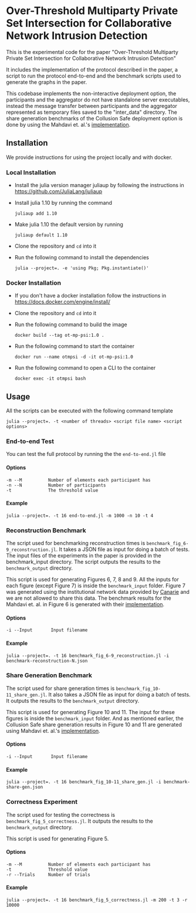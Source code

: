 # Over-Threshold Multiparty Private Set Intersection for Collaborative Network Intrusion Detection

This is the experimental code for the paper "Over-Threshold Multiparty Private Set Intersection for Collaborative Network Intrusion Detection"

It includes the implementation of the protocol described in the paper, a script to run the protocol end-to-end and the benchmark scripts used to generate the graphs in the paper.

This codebase implements the non-interactive deployment option, the participants and the aggregator do not have standalone server executables, instead the message transfer between participants and the aggregator represented as temporary files saved to the "inter_data" directory. The share generation benchmarks of the Collusion Safe deployment option is done by using the Mahdavi et. al.'s [implementation](https://github.com/cryspuwaterloo/OT-MP-PSI).

## Installation
We provide instructions for using the project locally and with docker.

### Local Installation
- Install the julia version manager juliaup by following the instructions in https://github.com/JuliaLang/juliaup

- Install julia 1.10 by running the command 
    
    ``juliaup add 1.10``

- Make julia 1.10 the default version by running 

    ``juliaup default 1.10``

- Clone the repository and `cd` into it

- Run the following command to install the dependencies

    ``julia --project=. -e 'using Pkg; Pkg.instantiate()'``

### Docker Installation
- If you don't have a docker installation follow the instructions in https://docs.docker.com/engine/install/

- Clone the repository and `cd` into it

- Run the following command to build the image
    
    ``docker build --tag ot-mp-psi:1.0 .``

- Run the following command to start the container

    ``docker run --name otmpsi -d -it ot-mp-psi:1.0``

- Run the following command to open a CLI to the container

    ``docker exec -it otmpsi bash``

## Usage

All the scripts can be executed with the following command template

``julia --project=. -t <number of threads> <script file name> <script options>``

### End-to-end Test

You can test the full protocol by running the the `end-to-end.jl` file

#### Options

```
-m --M          Number of elements each participant has
-n --N          Number of participants
-t              The threshold value
```

#### Example
``julia --project=. -t 16 end-to-end.jl -m 1000 -n 10 -t 4``

### Reconstruction Benchmark

The script used for benchmarking reconstruction times is `benchmark_fig_6-9_reconstruction.jl`. It takes a JSON file as input for doing a batch of tests. The input files of the experiments in the paper is provided in the benchmark_input directory. The script outputs the results to the `benchmark_output` directory.

This script is used for generating Figures 6, 7, 8 and 9. All the inputs for each figure (except Figure 7) is inside the `benchmark_input` folder. Figure 7 was generated using the institutional network data provided by [Canarie](https://www.canarie.ca/about/) and we are not allowed to share this data. The benchmark results for the Mahdavi et. al. in Figure 6 is generated with their [implementation](https://github.com/cryspuwaterloo/OT-MP-PSI).

#### Options

```
-i --Input       Input filename
```

#### Example
``julia --project=. -t 16 benchmark_fig_6-9_reconstruction.jl -i benchmark-reconstruction-N.json``

### Share Generation Benchmark

The script used for share generation times is `benchmark_fig_10-11_share_gen.jl`. It also takes a JSON file as input for doing a batch of tests. It outputs the results to the `benchmark_output` directory.

This script is used for generating Figure 10 and 11. The input for these figures is inside the `benchmark_input` folder. And as mentioned earlier, the Collusion Safe share generation results in Figure 10 and 11 are generated using Mahdavi et. al.'s [implementation](https://github.com/cryspuwaterloo/OT-MP-PSI).

#### Options

```
-i --Input       Input filename
```

#### Example
``julia --project=. -t 16 benchmark_fig_10-11_share_gen.jl -i benchmark-share-gen.json``


### Correctness Experiment

The script used for testing the correctness is `benchmark_fig_5_correctness.jl`. It outputs the results to the `benchmark_output` directory.

This script is used for generating Figure 5.

#### Options

```
-m --M          Number of elements each participant has
-t              Threshold value
-r --Trials     Number of trials
```

#### Example
``julia --project=. -t 16 benchmark_fig_5_correctness.jl -m 200 -t 3 -r 10000``







